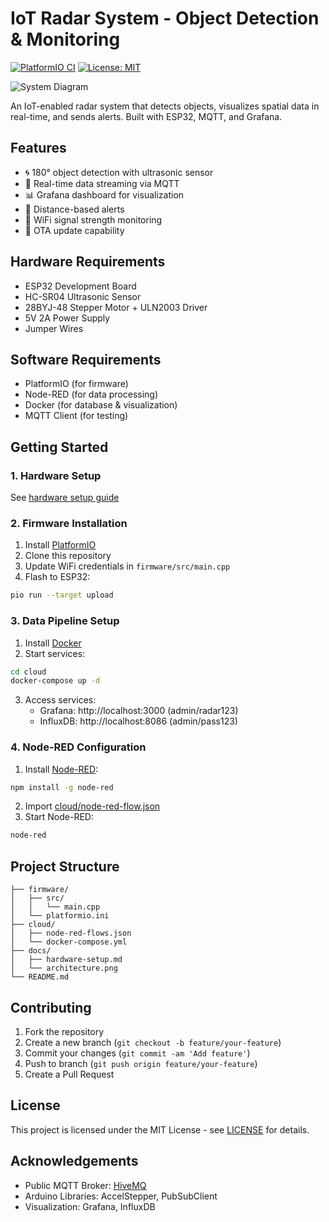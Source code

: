 # IoT Radar System - Object Detection & Monitoring

[![PlatformIO CI](https://github.com/haqueabdali/radar-project-with-arduino/actions/workflows/pio.yml/badge.svg)](https://github.com/haqueabdali/radar-project-with-arduino/actions)
[![License: MIT](https://img.shields.io/badge/License-MIT-yellow.svg)](https://opensource.org/licenses/MIT)

![System Diagram](docs/system-architecture.png)

An IoT-enabled radar system that detects objects, visualizes spatial data in real-time, and sends alerts. Built with ESP32, MQTT, and Grafana.

## Features

- 🌀 180° object detection with ultrasonic sensor
- 📶 Real-time data streaming via MQTT
- 📊 Grafana dashboard for visualization
- 🔔 Distance-based alerts
- 📶 WiFi signal strength monitoring
- 🔄 OTA update capability

## Hardware Requirements

- ESP32 Development Board
- HC-SR04 Ultrasonic Sensor
- 28BYJ-48 Stepper Motor + ULN2003 Driver
- 5V 2A Power Supply
- Jumper Wires

## Software Requirements

- PlatformIO (for firmware)
- Node-RED (for data processing)
- Docker (for database & visualization)
- MQTT Client (for testing)

## Getting Started

### 1. Hardware Setup
See [hardware setup guide](docs/hardware-setup.md)

### 2. Firmware Installation
1. Install [PlatformIO](https://platformio.org/)
2. Clone this repository
3. Update WiFi credentials in `firmware/src/main.cpp`
4. Flash to ESP32:
```bash
pio run --target upload
```

### 3. Data Pipeline Setup
1. Install [Docker](https://www.docker.com/)
2. Start services:
```bash
cd cloud
docker-compose up -d
```
3. Access services:
   - Grafana: http://localhost:3000 (admin/radar123)
   - InfluxDB: http://localhost:8086 (admin/pass123)

### 4. Node-RED Configuration
1. Install [Node-RED](https://nodered.org/):
```bash
npm install -g node-red
```
2. Import [cloud/node-red-flow.json](cloud/node-red-flow.json)
3. Start Node-RED:
```bash
node-red
```

## Project Structure
```
├── firmware/
│   ├── src/
│   │   └── main.cpp
│   └── platformio.ini
├── cloud/
│   ├── node-red-flows.json
│   └── docker-compose.yml
├── docs/
│   ├── hardware-setup.md
│   └── architecture.png
└── README.md
```

## Contributing
1. Fork the repository
2. Create a new branch (`git checkout -b feature/your-feature`)
3. Commit your changes (`git commit -am 'Add feature'`)
4. Push to branch (`git push origin feature/your-feature`)
5. Create a Pull Request

## License
This project is licensed under the MIT License - see [LICENSE](LICENSE) for details.

## Acknowledgements
- Public MQTT Broker: [HiveMQ](https://www.hivemq.com/public-mqtt-broker/)
- Arduino Libraries: AccelStepper, PubSubClient
- Visualization: Grafana, InfluxDB